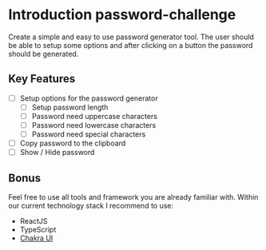 # Introduction password-challenge
Create a simple and easy to use password generator tool.
The user should be able to setup some options and after clicking on a button the password should be generated.

## Key Features 
- [ ] Setup options for the password generator
  - [ ] Setup password length
  - [ ] Password need uppercase characters
  - [ ] Password need lowercase characters
  - [ ] Password need special characters
- [ ] Copy password to the clipboard
- [ ] Show / Hide password

## Bonus 
Feel free to use all tools and framework you are already familiar with. 
Within our current technology stack I recommend to use:
- ReactJS
- TypeScript
- [Chakra UI](https://v2.chakra-ui.com/)
